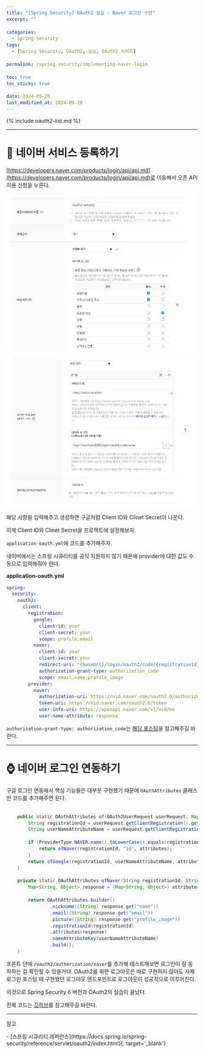 ```yaml
---
title: "[Spring Security] OAuth2 실습 - Naver 로그인 구현"
excerpt: ""

categories:
  - Spring Security
tags:
  - [Spring Security, OAuth2, 실습, OAuth2 시리즈]

permalink: /spring-security/implementing-naver-login

toc: true
toc_sticky: true

date: 2024-09-20
last_modified_at: 2024-09-20
---
```


{% include oauth2-list.md %}

---

# 👒 네이버 서비스 등록하기

[https://developers.naver.com/products/login/api/api.md](https://developers.naver.com/products/login/api/api.md)로 이동해서 오픈 API 이용 신청을 누른다.


![1](/assets/images/posts_img/spring-security/implementing-naver-login/naver01.png) 

![2](/assets/images/posts_img/spring-security/implementing-naver-login/naver02.png)

해당 사항을 입력해주고 생성하면 구글처럼 Client ID와 Clinet Secret이 나온다.

이제 Client ID와 Clinet Secret을 프로젝트에 설정해보자.

`application-oauth.yml`에 코드를 추가해주자.

네이버에서는 스프링 시큐리티를 공식 지원하지 않기 때문에 provider에 대한 값도 수동으로 입력해줘야 한다.

**application-oauth.yml**
```yml
spring:
  security:
    oauth2:
      client:
        registration:
          google:
            client-id: your
            client-secret: your
            scope: profile,email
          naver:
            client-id: your
            client-secret: your
            redirect-uri: "{baseUrl}/login/oauth2/code/{registrationId}"
            authorization-grant-type: authorization_code
            scope: email,name,profile_image
        provider:
          naver:
            authorization-uri: https://nid.naver.com/oauth2.0/authorize
            token-uri: https://nid.naver.com/oauth2.0/token
            user-info-uri: https://openapi.naver.com/v1/nid/me
            user-name-attribute: response
```

`authorization-grant-type: authorization_code`는 [해당 포스팅](https://ijnooyah.github.io/spring-security/oauth2#authorization-code-grant-%EC%9D%B8%EA%B0%80-%EC%BD%94%EB%93%9C-%EA%B7%B8%EB%9E%9C%ED%8A%B8)을 참고해주길 바란다.

---

# ⌚️ 네이버 로그인 연동하기
구글 로그인 연동에서 핵심 기능들은 대부분 구현했기 때문에 `OAuthAttributes` 클래스만 코드를 추가해주면 된다.

```java

    public static OAuthAttributes of(OAuth2UserRequest userRequest, Map<String, Object> attributes) {
        String registrationId = userRequest.getClientRegistration().getRegistrationId();
        String userNameAttributeName = userRequest.getClientRegistration().getProviderDetails().getUserInfoEndpoint().getUserNameAttributeName();

        if (ProviderType.NAVER.name().toLowerCase().equals(registrationId)) {
            return ofNaver(registrationId, "id", attributes);
        }
        return ofGoogle(registrationId, userNameAttributeName, attributes);
    }

    private static OAuthAttributes ofNaver(String registrationId, String userNameAttributeName, Map<String, Object> attributes) {
        Map<String, Object> response = (Map<String, Object>) attributes.get("response");

        return OAuthAttributes.builder()
                .nickname((String) response.get("name"))
                .email((String) response.get("email"))
                .picture((String) response.get("profile_image"))
                .registrationId(registrationId)
                .attributes(response)
                .nameAttributeKey(userNameAttributeName)
                .build();
    }
```

프론트 단에 `/oauth2/authorization/naver`를 추가해 테스트해보면 로그인이 잘 동작하는 걸 확인할 수 있을거다.
OAuth2를 위한 로그아웃은 따로 구현하지 않아도 자체 로그인 포스팅 때 구현했던 로그아웃 엔드포인트로 로그아웃이 성공적으로 이루어진다.


이것으로 Spring Security 6 버전과 OAuth2의 실습이 끝났다.

전체 코드는 [깃허브](https://github.com/ijnooyah/oauth2-spring-security)를 참고해주길 바란다.

---

<p class="ref">참고</p>
- [스프링 시큐리티 레퍼런스](https://docs.spring.io/spring-security/reference/servlet/oauth2/index.html){: target='_blank'}